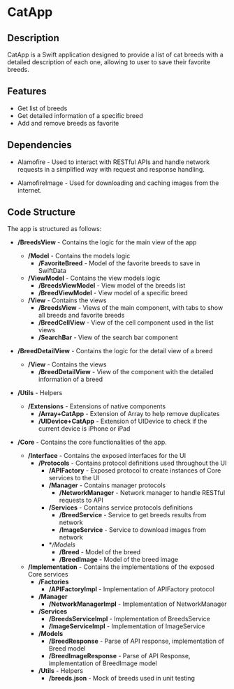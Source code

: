 # CatApp

## Description

CatApp is a Swift application designed to provide a list of cat breeds with a detailed description of each one, allowing to user to save their favorite breeds.

## Features

* Get list of breeds
* Get detailed information of a specific breed
* Add and remove breeds as favorite

## Dependencies

* Alamofire - Used to interact with RESTful APIs and handle network requests in a simplified way with request and response handling.

* AlamofireImage - Used for downloading and caching images from the internet.

## Code Structure

The app is structured as follows:

* **/BreedsView** - Contains the logic for the main view of the app
    * **/Model** - Contains the models logic
        * **/FavoriteBreed** - Model of the favorite breeds to save in SwiftData
    * **/ViewModel** - Contains the view models logic
        * **/BreedsViewModel** - View model of the breeds list
        * **/BreedViewModel** - View model of a specific breed
    * **/View** - Contains the views
        * **/BreedsView** - Views of the main component, with tabs to show all breeds and favorite breeds
        * **/BreedCellView** - View of the cell component used in the list views
        * **/SearchBar** - View of the search bar component
* **/BreedDetailView** - Contains the logic for the detail view of a breed
    * **/View** - Contains the views
        * **/BreedDetailView** - View of the component with the detailed information of a breed
* **/Utils** - Helpers
    * **/Extensions** - Extensions of native components
        * **/Array+CatApp** - Extension of Array to help remove duplicates
        * **/UIDevice+CatApp** - Extension of UIDevice to check if the current device is iPhone or iPad

* **/Core** - Contains the core functionalities of the app.
    * **/Interface** - Contains the exposed interfaces for the UI
        * **/Protocols** - Contains protocol definitions used throughout the UI
            * **/APIFactory** - Exposed protocol to create instances of Core services to the UI
            * **/Manager** - Contains manager protocols
                * **/NetworkManager** - Network manager to handle RESTful requests to API
            * **/Services** - Contains service protocols definitions
                * **/BreedService** - Service to get breeds results from network
                * **/ImageService** - Service to download images from network
            * **/Models*
                * **/Breed** - Model of the breed
                * **/BreedImage** - Model of the breed image
    * **/Implementation** - Contains the implementations of the exposed Core services
        * **/Factories**
            * **/APIFactoryImpl** - Implementation of APIFactory protocol
        * **/Manager**
            * **/NetworkManagerImpl** - Implementation of NetworkManager
        * **/Services**
            * **/BreedsServiceImpl** - Implementation of BreedsService
            * **/ImageServiceImpl** - Implementation of ImageService
        * **/Models**
            * **/BreedResponse** - Parse of API response, implementation of Breed model
            * **/BreedImageResponse** - Parse of API Response, implementation of BreedImage model
        * **/Utils** - Helpers
            * **/breeds.json** - Mock of breeds used in unit testing
